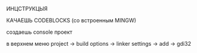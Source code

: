 ИНЦСТРУКЦЫЯ

КАЧАЕШЬ CODEBLOCKS (со встроенным MINGW)

создаешь console проект

в верхнем меню project -> build options -> linker settings -> add -> gdi32
